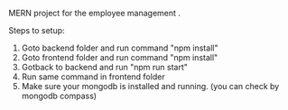 MERN project for the employee management .

Steps to setup:
1. Goto backend folder and run command "npm install"
2. Goto frontend folder and run command "npm install"
3. Gotback to backend and run "npm run start"
4. Run same command in frontend folder
5. Make sure your mongodb is installed and running. (you can check by mongodb compass)
